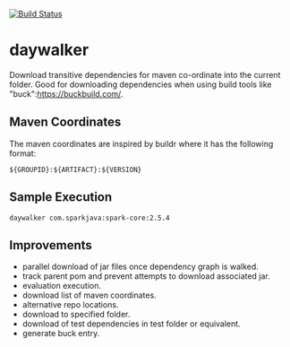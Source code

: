 [![Build Status](https://travis-ci.org/nfisher/daywalker.svg?branch=master)](https://travis-ci.org/nfisher/daywalker)

# daywalker

Download transitive dependencies for maven co-ordinate into the current folder. Good for downloading dependencies when using build tools like "buck":https://buckbuild.com/.

## Maven Coordinates

The maven coordinates are inspired by buildr where it has the following format:

```
${GROUPID}:${ARTIFACT}:${VERSION}
```

## Sample Execution

```
daywalker com.sparkjava:spark-core:2.5.4
```

## Improvements

- parallel download of jar files once dependency graph is walked.
- track parent pom and prevent attempts to download associated jar.
- evaluation execution.
- download list of maven coordinates.
- alternative repo locations.
- download to specified folder.
- download of test dependencies in test folder or equivalent.
- generate buck entry.
